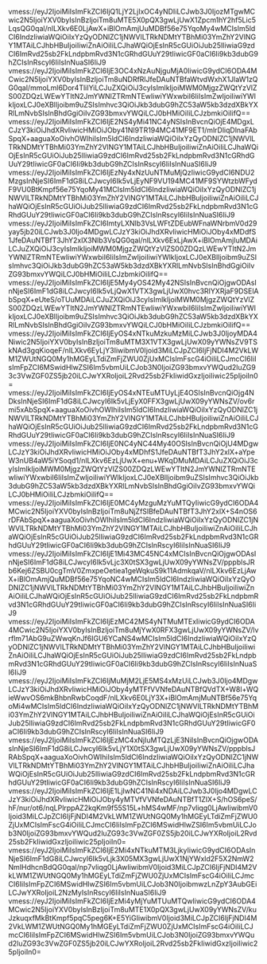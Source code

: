 vmess://eyJ2IjoiMiIsImFkZCI6IjQ1LjY2LjIxOC4yNDIiLCJwb3J0IjozMTgwMCwic2N5IjoiYXV0byIsInBzIjoiTm8uMTE5X0pQX3gwLjUwX1Zpcm1hY2hf5Lic5LqsQG0qal/nlLXkv6E0LjAwX+iBlOmAmjUuMDBf56e75YqoMy4wMCIsIm5ldCI6IndzIiwiaWQiOiIxYzQyODNlZC1jNWVlLTRkNDMtYTBhMi03YmZhY2VlNGY1MTAiLCJhbHBuIjoiIiwiZnAiOiIiLCJhaWQiOjEsInR5cGUiOiJub25lIiwiaG9zdCI6ImRvd25sb2FkLndpbmRvd3N1cGRhdGUuY29tIiwicGF0aCI6Ii9kb3dubG9hZCIsInRscyI6IiIsInNuaSI6IiJ9 
vmess://eyJ2IjoiMiIsImFkZCI6IjE3OC4xNzAuNjguMjA0IiwicG9ydCI6ODA4MCwic2N5IjoiYXV0byIsInBzIjoiTm8uNDRfRlJfeDAuNTBfaWtvdWxhX1JlaW1zQG0qal/mmoLml6Dor4TliIYiLCJuZXQiOiJ3cyIsImlkIjoiMWM0MjgzZWQtYzVlZS00ZDQzLWEwYTItN2JmYWNlZTRmNTEwIiwiYWxwbiI6IiIsImZwIjoiIiwiYWlkIjoxLCJ0eXBlIjoibm9uZSIsImhvc3QiOiJkb3dubG9hZC53aW5kb3dzdXBkYXRlLmNvbSIsInBhdGgiOiIvZG93bmxvYWQiLCJ0bHMiOiIiLCJzbmkiOiIifQ== 
vmess://eyJ2IjoiMiIsImFkZCI6IjE2NS4yMi41NC4yNSIsInBvcnQiOjE4MDgxLCJzY3kiOiJhdXRvIiwicHMiOiJOby41Nl9TR194MC41MF9ET1/mlrDliqDlnaFAbSpqX+aaguaXoOivhOWIhiIsIm5ldCI6IndzIiwiaWQiOiIxYzQyODNlZC1jNWVlLTRkNDMtYTBhMi03YmZhY2VlNGY1MTAiLCJhbHBuIjoiIiwiZnAiOiIiLCJhaWQiOjEsInR5cGUiOiJub25lIiwiaG9zdCI6ImRvd25sb2FkLndpbmRvd3N1cGRhdGUuY29tIiwicGF0aCI6Ii9kb3dubG9hZCIsInRscyI6IiIsInNuaSI6IiJ9 
vmess://eyJ2IjoiMiIsImFkZCI6IjEzNy4xNzUuNTMuMjQzIiwicG9ydCI6NDU2MzgsInNjeSI6ImF1dG8iLCJwcyI6Ik5vLjEyNF9VU194MC41MF9SYWtzbWFydF9VU0BtKmpf56e75YqoMy41MCIsIm5ldCI6IndzIiwiaWQiOiIxYzQyODNlZC1jNWVlLTRkNDMtYTBhMi03YmZhY2VlNGY1MTAiLCJhbHBuIjoiIiwiZnAiOiIiLCJhaWQiOjEsInR5cGUiOiJub25lIiwiaG9zdCI6ImRvd25sb2FkLndpbmRvd3N1cGRhdGUuY29tIiwicGF0aCI6Ii9kb3dubG9hZCIsInRscyI6IiIsInNuaSI6IiJ9 
vmess://eyJ2IjoiMiIsImFkZCI6ImtyLXNlb3VsLWFtZDEubWFnaWNrbmV0d29yay5jb20iLCJwb3J0Ijo4MDgwLCJzY3kiOiJhdXRvIiwicHMiOiJOby4xMDdfS1JfeDAuNTBfT3JhY2xlX3Nlb3VsQG0qal/nlLXkv6ExLjAwX+iBlOmAmjIuMDAiLCJuZXQiOiJ3cyIsImlkIjoiMWM0MjgzZWQtYzVlZS00ZDQzLWEwYTItN2JmYWNlZTRmNTEwIiwiYWxwbiI6IiIsImZwIjoiIiwiYWlkIjoxLCJ0eXBlIjoibm9uZSIsImhvc3QiOiJkb3dubG9hZC53aW5kb3dzdXBkYXRlLmNvbSIsInBhdGgiOiIvZG93bmxvYWQiLCJ0bHMiOiIiLCJzbmkiOiIifQ== 
vmess://eyJ2IjoiMiIsImFkZCI6IjE5My4yOS42My42NSIsInBvcnQiOjgwODAsInNjeSI6ImF1dG8iLCJwcyI6Ik5vLjQwX1VTX3gwLjUwX0hvc3RIYXRjaF9DSElAbSpqX+eUteS/oTUuMDAiLCJuZXQiOiJ3cyIsImlkIjoiMWM0MjgzZWQtYzVlZS00ZDQzLWEwYTItN2JmYWNlZTRmNTEwIiwiYWxwbiI6IiIsImZwIjoiIiwiYWlkIjoxLCJ0eXBlIjoibm9uZSIsImhvc3QiOiJkb3dubG9hZC53aW5kb3dzdXBkYXRlLmNvbSIsInBhdGgiOiIvZG93bmxvYWQiLCJ0bHMiOiIiLCJzbmkiOiIifQ== 
vmess://eyJ2IjoiMiIsImFkZCI6IjEyOS4xNTkuMzkuMzMiLCJwb3J0IjoyMDA4Niwic2N5IjoiYXV0byIsInBzIjoiTm8uMTM3X1VTX3gwLjUwX09yYWNsZV9TSkNAd3gqKioqeF/nlLXkv6EyLjY3IiwibmV0Ijoid3MiLCJpZCI6IjFjNDI4M2VkLWM1ZWUtNGQ0My1hMGEyLTdiZmFjZWU0ZjUxMCIsImFscG4iOiIiLCJmcCI6IiIsImFpZCI6MSwidHlwZSI6Im5vbmUiLCJob3N0IjoiZG93bmxvYWQud2luZG93c3VwZGF0ZS5jb20iLCJwYXRoIjoiL2Rvd25sb2FkIiwidGxzIjoiIiwic25pIjoiIn0= 
vmess://eyJ2IjoiMiIsImFkZCI6IjEyOS4xNTEuMTUyLjE4OSIsInBvcnQiOjg4NDksInNjeSI6ImF1dG8iLCJwcyI6Ik5vLjEyX0FFX3gwLjUwX09yYWNsZV/ov6rmi5xAbSpqX+aaguaXoOivhOWIhiIsIm5ldCI6IndzIiwiaWQiOiIxYzQyODNlZC1jNWVlLTRkNDMtYTBhMi03YmZhY2VlNGY1MTAiLCJhbHBuIjoiIiwiZnAiOiIiLCJhaWQiOjEsInR5cGUiOiJub25lIiwiaG9zdCI6ImRvd25sb2FkLndpbmRvd3N1cGRhdGUuY29tIiwicGF0aCI6Ii9kb3dubG9hZCIsInRscyI6IiIsInNuaSI6IiJ9 
vmess://eyJ2IjoiMiIsImFkZCI6IjE0NC4yNC44My40OSIsInBvcnQiOjU4MDgwLCJzY3kiOiJhdXRvIiwicHMiOiJOby4xMDhfS1JfeDAuNTBfT3JhY2xlX+aYpeW3nUB4aW5iYSoqd1/nlLXkv6EzLjUwX+enu+WKqDMuMDAiLCJuZXQiOiJ3cyIsImlkIjoiMWM0MjgzZWQtYzVlZS00ZDQzLWEwYTItN2JmYWNlZTRmNTEwIiwiYWxwbiI6IiIsImZwIjoiIiwiYWlkIjoxLCJ0eXBlIjoibm9uZSIsImhvc3QiOiJkb3dubG9hZC53aW5kb3dzdXBkYXRlLmNvbSIsInBhdGgiOiIvZG93bmxvYWQiLCJ0bHMiOiIiLCJzbmkiOiIifQ== 
vmess://eyJ2IjoiMiIsImFkZCI6IjE0MC4yMzguMzYuMTQyIiwicG9ydCI6ODA4MCwic2N5IjoiYXV0byIsInBzIjoiTm8uNjZfSlBfeDAuNTBfT3JhY2xlX+S4nOS6rDFAbSpqX+aaguaXoOivhOWIhiIsIm5ldCI6IndzIiwiaWQiOiIxYzQyODNlZC1jNWVlLTRkNDMtYTBhMi03YmZhY2VlNGY1MTAiLCJhbHBuIjoiIiwiZnAiOiIiLCJhaWQiOjEsInR5cGUiOiJub25lIiwiaG9zdCI6ImRvd25sb2FkLndpbmRvd3N1cGRhdGUuY29tIiwicGF0aCI6Ii9kb3dubG9hZCIsInRscyI6IiIsInNuaSI6IiJ9 
vmess://eyJ2IjoiMiIsImFkZCI6IjE1Mi43MC45NC4xMCIsInBvcnQiOjgwODAsInNjeSI6ImF1dG8iLCJwcyI6Ik5vLjc3X0tSX3gwLjUwX09yYWNsZV/pppblsJRb6Kej6ZSBU0cgTmV0ZmxpeOetiea1geWqkuS9k11AdmkqaV/nlLXkv6EzLjAwX+iBlOmAmjQuMDBf56e75YqoNC4wMCIsIm5ldCI6IndzIiwiaWQiOiIxYzQyODNlZC1jNWVlLTRkNDMtYTBhMi03YmZhY2VlNGY1MTAiLCJhbHBuIjoiIiwiZnAiOiIiLCJhaWQiOjEsInR5cGUiOiJub25lIiwiaG9zdCI6ImRvd25sb2FkLndpbmRvd3N1cGRhdGUuY29tIiwicGF0aCI6Ii9kb3dubG9hZCIsInRscyI6IiIsInNuaSI6IiJ9 
vmess://eyJ2IjoiMiIsImFkZCI6IjEzMC42MS4yNTMuMTExIiwicG9ydCI6ODA4MCwic2N5IjoiYXV0byIsInBzIjoiTm8uMjYwX0RFX3gwLjUwX09yYWNsZV/lvrflm71AbG9uZWwqKnJf6IGU6YCaNS4wMCIsIm5ldCI6IndzIiwiaWQiOiIxYzQyODNlZC1jNWVlLTRkNDMtYTBhMi03YmZhY2VlNGY1MTAiLCJhbHBuIjoiIiwiZnAiOiIiLCJhaWQiOjEsInR5cGUiOiJub25lIiwiaG9zdCI6ImRvd25sb2FkLndpbmRvd3N1cGRhdGUuY29tIiwicGF0aCI6Ii9kb3dubG9hZCIsInRscyI6IiIsInNuaSI6IiJ9 
vmess://eyJ2IjoiMiIsImFkZCI6IjMuMjM2LjE5MS4xMzUiLCJwb3J0Ijo4MDgwLCJzY3kiOiJhdXRvIiwicHMiOiJOby4yMTFfVVNfeDAuNTBfQVdTX+W8l+WQieWwvOS6mkBhbnRwbCoqdF/nlLXkv6E0LjY3X+iBlOmAmjMuNTBf56e75YqoMi4wMCIsIm5ldCI6IndzIiwiaWQiOiIxYzQyODNlZC1jNWVlLTRkNDMtYTBhMi03YmZhY2VlNGY1MTAiLCJhbHBuIjoiIiwiZnAiOiIiLCJhaWQiOjEsInR5cGUiOiJub25lIiwiaG9zdCI6ImRvd25sb2FkLndpbmRvd3N1cGRhdGUuY29tIiwicGF0aCI6Ii9kb3dubG9hZCIsInRscyI6IiIsInNuaSI6IiJ9 
vmess://eyJ2IjoiMiIsImFkZCI6IjEzMC4xNjIuMTQzLjE3NiIsInBvcnQiOjgwODAsInNjeSI6ImF1dG8iLCJwcyI6Ik5vLjY1X0tSX3gwLjUwX09yYWNsZV/pppblsJRAbSpqX+aaguaXoOivhOWIhiIsIm5ldCI6IndzIiwiaWQiOiIxYzQyODNlZC1jNWVlLTRkNDMtYTBhMi03YmZhY2VlNGY1MTAiLCJhbHBuIjoiIiwiZnAiOiIiLCJhaWQiOjEsInR5cGUiOiJub25lIiwiaG9zdCI6ImRvd25sb2FkLndpbmRvd3N1cGRhdGUuY29tIiwicGF0aCI6Ii9kb3dubG9hZCIsInRscyI6IiIsInNuaSI6IiJ9 
vmess://eyJ2IjoiMiIsImFkZCI6IjE1LjIwNC41Ni4xNDAiLCJwb3J0Ijo4MDgwLCJzY3kiOiJhdXRvIiwicHMiOiJOby4yMTVfVVNfeDAuNTBfT1ZIX+S/hOS6peS/hF/nur/ot6/nqLPlrppAZ2kqKm9f55S15L+hMS4wMF/np7vliqg0LjAwIiwibmV0Ijoid3MiLCJpZCI6IjFjNDI4M2VkLWM1ZWUtNGQ0My1hMGEyLTdiZmFjZWU0ZjUxMCIsImFscG4iOiIiLCJmcCI6IiIsImFpZCI6MSwidHlwZSI6Im5vbmUiLCJob3N0IjoiZG93bmxvYWQud2luZG93c3VwZGF0ZS5jb20iLCJwYXRoIjoiL2Rvd25sb2FkIiwidGxzIjoiIiwic25pIjoiIn0= 
vmess://eyJ2IjoiMiIsImFkZCI6IjE2Mi4xNTkuMTM3LjkyIiwicG9ydCI6ODAsInNjeSI6ImF1dG8iLCJwcyI6Ik5vLjk3X05MX3gwLjUwX1NjYWxld2F5X2NmW2NmIHdhcnBdQG0qal/np7vliqg0LjAwIiwibmV0Ijoid3MiLCJpZCI6IjFjNDI4M2VkLWM1ZWUtNGQ0My1hMGEyLTdiZmFjZWU0ZjUxMCIsImFscG4iOiIiLCJmcCI6IiIsImFpZCI6MSwidHlwZSI6Im5vbmUiLCJob3N0IjoibmwzLnZpY3AubGEiLCJwYXRoIjoiL2NzMyIsInRscyI6IiIsInNuaSI6IiJ9 
vmess://eyJ2IjoiMiIsImFkZCI6IjEzMi4yMjYuMTUuMTQwIiwicG9ydCI6ODA4MCwic2N5IjoiYXV0byIsInBzIjoiTm8uMTE1X0pQX3gwLjUwX09yYWNsZV/kuJzkuqxfMkBtKmpf5pqC5peg6K+E5YiGIiwibmV0Ijoid3MiLCJpZCI6IjFjNDI4M2VkLWM1ZWUtNGQ0My1hMGEyLTdiZmFjZWU0ZjUxMCIsImFscG4iOiIiLCJmcCI6IiIsImFpZCI6MSwidHlwZSI6Im5vbmUiLCJob3N0IjoiZG93bmxvYWQud2luZG93c3VwZGF0ZS5jb20iLCJwYXRoIjoiL2Rvd25sb2FkIiwidGxzIjoiIiwic25pIjoiIn0= 
